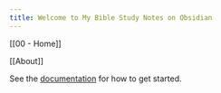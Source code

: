 ```yaml
---
title: Welcome to My Bible Study Notes on Obsidian
---
```

[[00 - Home]]

[[About]]

See the [documentation](https://quartz.jzhao.xyz) for how to get started.
